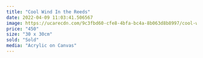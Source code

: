 ```yaml
---
title: "Cool Wind In the Reeds"
date: 2022-04-09 11:03:41.506567
image: https://ucarecdn.com/9c3fbd60-cfe8-4bfa-bc4a-8b063d8b8997/cool-wind-in-the-reeds.jpg
price: "450"
size: "30 x 30cm"
sold: "Sold"
media: "Acrylic on Canvas"
---
```


